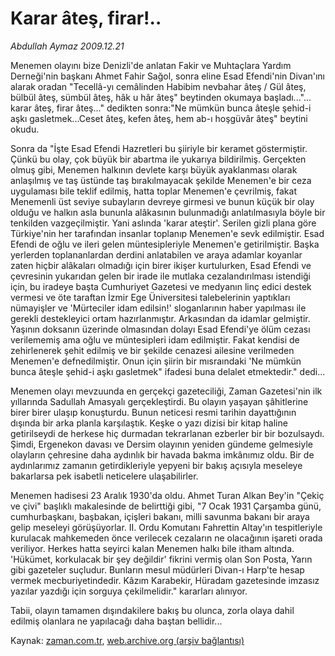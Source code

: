 # Karar âteş, firar!..

*Abdullah Aymaz 2009.12.21*

<tr><td class="metin" colspan="2" style="padding-top: 20px; padding-left: 5px; ">Menemen olayını bize Denizli'de anlatan Fakir ve Muhtaçlara Yardım Derneği'nin başkanı Ahmet Fahir Sağol, sonra eline Esad Efendi'nin Divan'ını alarak oradan "Tecellâ-yı cemâlinden Habibim nevbahar âteş / Gül âteş, bülbül âteş, sümbül âteş, hâk u hâr âteş" beytinden okumaya başladı..."... karar âteş, firar âteş..." dedikten sonra:"Ne mümkün bunca âteşle şehid-i aşkı gasletmek...Ceset âteş, kefen âteş, hem ab-ı hoşgüvâr  âteş" beytini okudu.</td></tr><tr><td class="metin" colspan="2" style="padding-top: 20px; padding-left: 5px; "><p> Sonra da "İşte Esad Efendi Hazretleri bu şiiriyle bir keramet göstermiştir. Çünkü bu olay, çok büyük bir abartma ile yukarıya bildirilmiş. Gerçekten olmuş gibi, Menemen halkının devlete karşı büyük ayaklanması olarak anlaşılmış ve taş üstünde taş bırakılmayacak şekilde Menemen'e bir ceza uygulaması bile teklif edilmiş, hatta toplar Menemen'e çevrilmiş, fakat Menemenli üst seviye subayların devreye girmesi ve bunun küçük bir olay olduğu ve halkın asla bununla alâkasının bulunmadığı anlatılmasıyla böyle bir tenkilden vazgeçilmiştir. Yani aslında 'karar ateştir'. Serilen gizli plana göre Türkiye'nin her tarafından insanlar toplanıp Menemen'e sevk edilmiştir. Esad Efendi de oğlu ve ileri gelen müntesipleriyle Menemen'e getirilmiştir. Başka yerlerden toplananlardan derdini anlatabilen ve araya adamlar koyanlar zaten hiçbir alâkaları olmadığı için birer ikişer kurtulurken, Esad Efendi ve çevresinin yukarıdan gelen bir irade ile mutlaka cezalandırılması istendiği için, bu iradeye başta Cumhuriyet Gazetesi ve medyanın linç edici destek vermesi ve öte taraftan İzmir Ege Üniversitesi talebelerinin yaptıkları nümayişler ve 'Mürteciler idam edilsin!' sloganlarının haber yapılması ile gerekli destekleyici ortam hazırlanmıştır. Arkasından da idamlar gelmiştir. Yaşının doksanın üzerinde olmasından dolayı Esad Efendi'ye ölüm cezası verilememiş ama oğlu ve müntesipleri idam edilmiştir. Fakat kendisi de zehirlenerek şehit edilmiş ve bir şekilde cenazesi ailesine verilmeden Menemen'e defnedilmiştir. Onun için şiirin bir mısraındaki 'Ne mümkün bunca âteşle şehid-i aşkı gasletmek" ifadesi buna delalet etmektedir." dedi...
<p> Menemen olayı mevzuunda en gerçekçi gazeteciliği, Zaman Gazetesi'nin ilk yıllarında Sadullah Amasyalı gerçekleştirdi. Bu olayın yaşayan şâhitlerine birer birer ulaşıp konuşturdu. Bunun neticesi resmi tarihin dayattığının dışında bir arka planla karşılaştık. Keşke o yazı dizisi bir kitap haline getirilseydi de herkese hiç durmadan tekrarlanan ezberler bir bir bozulsaydı. Şimdi, Ergenekon davası ve Dersim olayının yeniden gündeme gelmesiyle olayların çehresine daha aydınlık bir havada bakma imkânımız oldu. Bir de aydınlarımız zamanın getirdikleriyle yepyeni bir bakış açısıyla meseleye bakarlarsa pek isabetli neticelere ulaşabilirler.
<p> Menemen hadisesi 23 Aralık 1930'da oldu. Ahmet Turan Alkan Bey'in "Çekiç ve çivi" başlıklı makalesinde de belirttiği gibi, "7 Ocak 1931 Çarşamba günü, cumhurbaşkanı, başbakan, içişleri bakanı, milli savunma bakanı bir araya gelip meseleyi görüşüyorlar. II. Ordu Komutanı Fahrettin Altay'ın tespitleriyle kurulacak mahkemeden önce verilecek cezaların ne olacağının işareti orada veriliyor. Herkes hatta seyirci kalan Menemen halkı bile itham altında. 'Hükümet, korkulacak bir şey değildir' fikrini vermiş olan Son Posta, Yarın gibi gazeteler suçludur. Bunların mesul müdürleri Divan-ı Harp'te hesap vermek mecburiyetindedir. Kâzım Karabekir, Hüradam gazetesinde imzasız yazılar yazdığı için sorguya çekilmelidir." kararları alınıyor.
<p> Tabii, olayın tamamen dışındakilere bakış bu olunca, zorla olaya dahil edilmiş olanlara ne yapılacağı daha baştan bellidir...<br/></p></p></p></p></td></tr>

Kaynak: [zaman.com.tr](http://zaman.com.tr/yazar.do?yazino=930034), [web.archive.org (arşiv bağlantısı)](http://web.archive.org/web/20100123100637/http://www.zaman.com.tr:80/yazar.do?yazino=930034)
